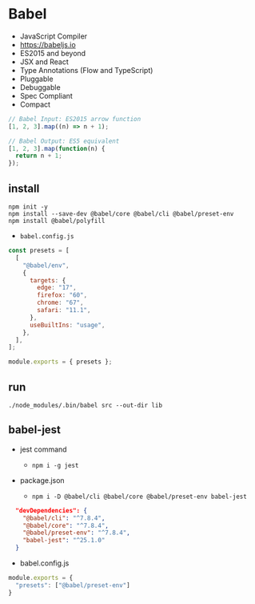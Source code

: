 # Babel
* JavaScript Compiler
* https://babeljs.io
* ES2015 and beyond
* JSX and React
* Type Annotations (Flow and TypeScript)
* Pluggable
* Debuggable
* Spec Compliant
* Compact

```js
// Babel Input: ES2015 arrow function
[1, 2, 3].map((n) => n + 1);

// Babel Output: ES5 equivalent
[1, 2, 3].map(function(n) {
  return n + 1;
});
```

## install

```
npm init -y
npm install --save-dev @babel/core @babel/cli @babel/preset-env
npm install @babel/polyfill
```

* `babel.config.js`

```js
const presets = [
  [
    "@babel/env",
    {
      targets: {
        edge: "17",
        firefox: "60",
        chrome: "67",
        safari: "11.1",
      },
      useBuiltIns: "usage",
    },
  ],
];

module.exports = { presets };
```

## run

```
./node_modules/.bin/babel src --out-dir lib
```

## babel-jest

* jest command
  * `npm i -g jest`

* package.json
  * `npm i -D @babel/cli @babel/core @babel/preset-env babel-jest`

```json
  "devDependencies": {
    "@babel/cli": "^7.8.4",
    "@babel/core": "^7.8.4",
    "@babel/preset-env": "^7.8.4",
    "babel-jest": "^25.1.0"
  }
```

* babel.config.js

```js
module.exports = {
  "presets": ["@babel/preset-env"]
}
```

